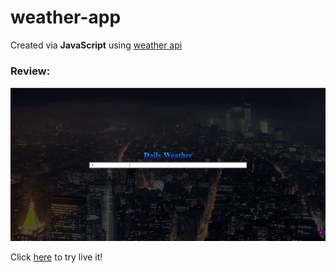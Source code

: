 # weather-app

<p>Created via <b>JavaScript</b> using <a href="https://openweathermap.org/">weather api</a></p>

<h3>Review:</h3>

<img src="screen.gif">

<p>Click <a href="https://glittering-gelato-cd76a7.netlify.app">here</a> to try live it!</p>
